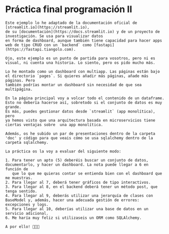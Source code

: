# Práctica final programación II


    Este ejemplo lo he adaptado de la documentación oficial de [streamlit.io](https://streamlit.io), 
    de su [documentación](https://docs.streamlit.io) y de un proyecto de investigación. Se usa para visualizar datos
    en forma de dashboard, aunque también tiene capacidad para hacer apps web de tipo CRUD con un `backend` como [fastapi](https://fastapi.tiangolo.com).
    
    Ojo, este ejemplo es un punto de partida para vosotros, pero ni es visual, ni cuenta una historia. Lo siento, pero os pido mucho más.
    
    Lo he montado como un dashboard con multiapp. Las páginas están bajo el directorio `pages`. Si quieres añadir más páginas, añade más páginas. Pero 
    también podrías montar un dashboard sin necesidad de que sea multipágina. 
    
    En la página principal voy a volcar todo el contenido de un dataframe. Esto no debería hacerse así, sobretodo si el conjunto de datos es muy grande. 
    Es más, puedes gestionar datos desde `streamlit` (app monolítica), pero
    ya hemos visto que una arquitectura basada en microservicios tiene ciertas ventajas sobre  una app monolítica.
    
    Además, os he subido un par de presentaciones dentro de la carpeta 'doc' y código para que veais cómo se usa sqlalchemy dentro de la carpeta sqlalchemy.

    La práctica os la voy a evaluar del siguiente modo:
    
    1. Para tener un apto (5) deberéis buscar un conjunto de datos, documentarlo, y hacer un dashboard. La nota puede llegar a 6 en función de 
       que lo que me quieras contar se entienda bien con el dashboard que me muestras. 
    2. Para llegar al 7, deberá tener gráficos de tipo interactivos.
    3. Para llegar al 8, en el backend deberá tener un método post, que tenga sentido.
    4. Para llegar al 9, deberás utilizar una jerarquía de clases con BaseModel y, además, hacer una adecuada gestión de errores: excepciones y logs.
    5. Para llegar al 10, deberías utilizar una base de datos en un servicio adicional. 
    6. Me haría muy feliz si utilizaseis un ORM como SQLAlchemy.
   
    A por ello! 💪💪💪
